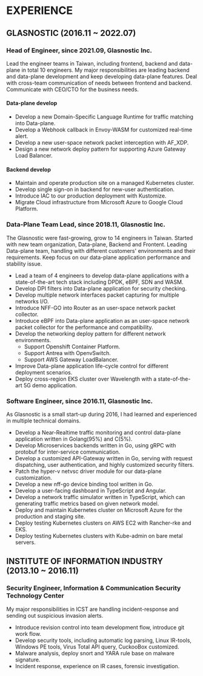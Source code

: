# EXPERIENCE

## GLASNOSTIC (2016.11 ~ 2022.07)

### Head of Engineer, since 2021.09, Glasnostic Inc.

Lead the engineer teams in Taiwan, including frontend, backend and data-plane in total 10 engineers.
My major responsibilities are leading backend and data-plane development and keep developing data-plane features.
Deal with cross-team communication of needs between frontend and backend.
Communicate with CEO/CTO for the business needs.

#### Data-plane develop

* Develop a new Domain-Specific Language Runtime for traffic matching into Data-plane.
* Develop a Webhook callback in Envoy-WASM for customized real-time alert.
* Develop a new user-space network packet interception with AF_XDP.
* Design a new network deploy pattern for supporting Azure Gateway Load Balancer.

#### Backend develop

* Maintain and operate production site on a managed Kubernetes cluster.
* Develop single sign-on in backend for new-user authentication.
* Introduce IAC to our production deployment with Kustomize.
* Migrate Cloud infrastructure from Microsoft Azure to Google Cloud Platform.

### Data-Plane Team Lead, since 2018.11, Glasnostic Inc.

The Glasnostic were fast-growing, grow to 14 engineers in Taiwan. Started with new team organization, Data-plane, Backend and Frontent.
Leading Data-plane team, handling with different customers' environments and their requirements.
Keep focus on our data-plane application performance and stability issue.

* Lead a team of 4 engineers to develop data-plane applications with a state-of-the-art tech stack including DPDK, eBPF, SDN and WASM.
* Develop DPI filters into Data-plane application for security checking.
* Develop multiple network interfaces packet capturing for multiple networks I/O.
* Introduce NFF-GO into Router as an user-space network packet collector.
* Introduce eBPF into Data-plane application as an user-space network packet collector for the performance and compatibility.
* Develop the networking deploy pattern for different network environments.
	* Support Openshift Container Platform.
	* Support Antrea with OpenvSwitch.
	* Support AWS Gateway LoadBalancer.
* Improve Data-plane application life-cycle control for different deployment scenarios.
* Deploy cross-region EKS cluster over Wavelength with a state-of-the-art 5G demo application.



### Software Engineer, since 2016.11, Glasnostic Inc.

As Glasnostic is a small start-up during 2016, I had learned and experienced in multiple technical domains.


* Develop a Near-Realtime traffic monitoring and control data-plane application written in Golang(95%) and C(5%).
* Develop Microservices backends written in Go, using gRPC with protobuf for inter-service communication.
* Develop a customized API-Gateway written in Go, serving with request dispatching, user authentication, and highly customized security filters.
* Patch the hyper-v netvsc driver module for our data-plane customization.
* Develop a new nff-go device binding tool written in Go.
* Develop a user-facing dashboard in TypeScript and Angular.
* Develop a network traffic simulator written in TypeScript, which can generating traffic metrics based on given network model.
* Deploy and maintain Kubernetes cluster on Microsoft Azure for the production and staging site.
* Deploy testing Kubernetes clusters on AWS EC2 with Rancher-rke and EKS.
* Deploy testing Kubernetes clusters with Kube-admin on bare metal servers.


## INSTITUTE OF INFORMATION INDUSTRY (2013.10 ~ 2016.11)

### Security Engineer, Information & Communication Security Technology Center

My major responsibilities in ICST are handling incident-response and sending out suspicious invasion alerts.


* Introduce revision control into team development flow, introduce git work flow.
* Develop security tools, including automatic log parsing, Linux IR-tools, Windows PE tools, Virus Total API query, CuckooBox customized.
* Malware analysis, deploy snort and YARA rule base on malware signature.
* Incident response, experience on IR cases, forensic investigation.
